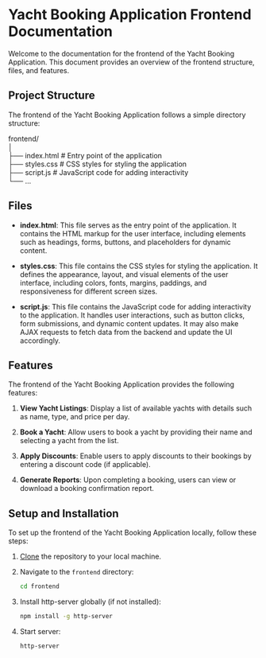 # Yacht Booking Application Frontend Documentation

Welcome to the documentation for the frontend of the Yacht Booking Application. This document provides an overview of the frontend structure, files, and features.

## Project Structure

The frontend of the Yacht Booking Application follows a simple directory structure:

frontend/<br>
│<br>
├── index.html # Entry point of the application<br>
├── styles.css # CSS styles for styling the application<br>
├── script.js # JavaScript code for adding interactivity<br>
└── ...
## Files

- **index.html**: This file serves as the entry point of the application. It contains the HTML markup for the user interface, including elements such as headings, forms, buttons, and placeholders for dynamic content.

- **styles.css**: This file contains the CSS styles for styling the application. It defines the appearance, layout, and visual elements of the user interface, including colors, fonts, margins, paddings, and responsiveness for different screen sizes.

- **script.js**: This file contains the JavaScript code for adding interactivity to the application. It handles user interactions, such as button clicks, form submissions, and dynamic content updates. It may also make AJAX requests to fetch data from the backend and update the UI accordingly.

## Features

The frontend of the Yacht Booking Application provides the following features:

1. **View Yacht Listings**: Display a list of available yachts with details such as name, type, and price per day.

2. **Book a Yacht**: Allow users to book a yacht by providing their name and selecting a yacht from the list.

3. **Apply Discounts**: Enable users to apply discounts to their bookings by entering a discount code (if applicable).

4. **Generate Reports**: Upon completing a booking, users can view or download a booking confirmation report.

## Setup and Installation

To set up the frontend of the Yacht Booking Application locally, follow these steps:

1. [Clone](/README.md) the repository to your local machine.

2. Navigate to the `frontend` directory:
   ```bash
   cd frontend
3. Install http-server globally (if not installed):
	```bash
	npm install -g http-server
4. Start server:
	```bash
	http-server
